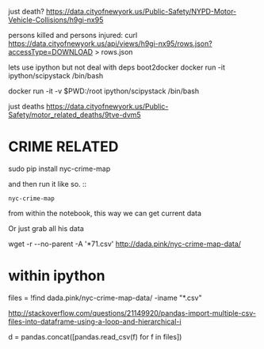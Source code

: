 just death?
https://data.cityofnewyork.us/Public-Safety/NYPD-Motor-Vehicle-Collisions/h9gi-nx95

persons killed and persons injured:
curl https://data.cityofnewyork.us/api/views/h9gi-nx95/rows.json?accessType=DOWNLOAD > rows.json


lets use ipython but not deal with deps
boot2docker
docker run -it ipython/scipystack /bin/bash

docker run -it -v $PWD:/root ipython/scipystack /bin/bash


just deaths
https://data.cityofnewyork.us/Public-Safety/motor_related_deaths/9tve-dvm5






# CRIME RELATED

 sudo pip install nyc-crime-map

and then run it like so. ::

    nyc-crime-map


from within the notebook, this way we can get current data


Or just grab all his data

wget -r --no-parent -A '*71.csv' http://dada.pink/nyc-crime-map-data/


# within ipython
files = !find dada.pink/nyc-crime-map-data/ -iname "*.csv"

http://stackoverflow.com/questions/21149920/pandas-import-multiple-csv-files-into-dataframe-using-a-loop-and-hierarchical-i

d = pandas.concat([pandas.read_csv(f) for f in files])
